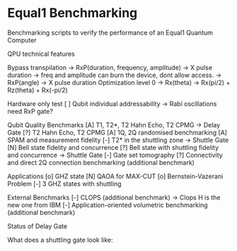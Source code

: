 # Equal1 Benchmarking

Benchmarking scripts to verify the performance of an Equal1 Quantum Computer

QPU technical features

Bypass transpilation 
    -> RxP(duration, frequency, amplitude) -> X pulse duration 
        -> freq and amplitude can burn the device, dont allow access. 
    -> RxP(angle) -> X pulse duration
Optimization level 0
    -> Rx(theta) -> Rx(pi/2) + Rz(theta) + Rx(-pi/2)

Hardware only test 
[ ] Qubit individual addressability
    -> Rabi oscillations need RxP gate?

Qubit Quality Benchmarks 
[A] T1, T2*,
 T2 Hahn Echo, T2 CPMG
    -> Delay Gate 
[?] T2 Hahn Echo, T2 CPMG
[A] 1Q, 2Q randomised benchmarking
[A] SPAM and measurement fidelity
[-] T2* in the shuttling zone
    -> Shuttle Gate
[N] Bell state fidelity and concurrence
[?] Bell state with shuttling  fidelity and concurrence
    -> Shuttle Gate
[-] Gate set tomography
[?] Connectivity and direct 2Q connection benchmarking (additional benchmark)

Applications
[o]  GHZ state
[N]  QAOA for MAX-CUT 
[o]  Bernstein-Vazerani Problem
[-]  3 GHZ states with shuttling

External Benchmarks
[-]  CLOPS (additional benchmark)
    -> Clops H is the new one from IBM 
[-]  Application-oriented volumetric benchmarking (additional benchmark)


Status of Delay Gate

What does a shuttling gate look like: 